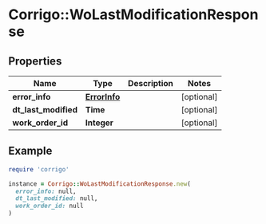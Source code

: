# Corrigo::WoLastModificationResponse

## Properties

| Name | Type | Description | Notes |
| ---- | ---- | ----------- | ----- |
| **error_info** | [**ErrorInfo**](ErrorInfo.md) |  | [optional] |
| **dt_last_modified** | **Time** |  | [optional] |
| **work_order_id** | **Integer** |  | [optional] |

## Example

```ruby
require 'corrigo'

instance = Corrigo::WoLastModificationResponse.new(
  error_info: null,
  dt_last_modified: null,
  work_order_id: null
)
```

